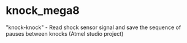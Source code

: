 # knock_mega8
"knock-knock" - Read shock sensor signal and save the sequence of pauses between knocks
(Atmel studio project)
